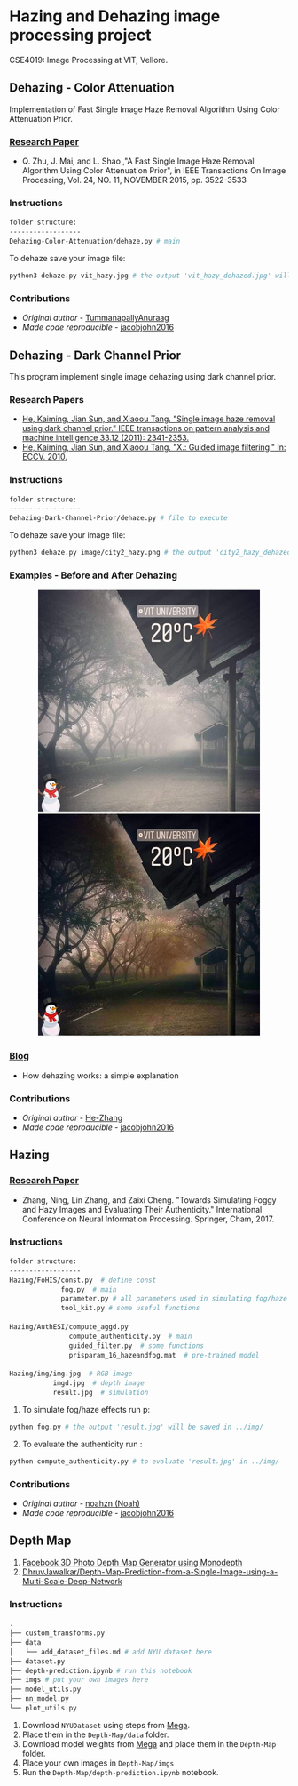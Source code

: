 # Hazing and Dehazing image processing project

CSE4019: Image Processing at VIT, Vellore.

## Dehazing - Color Attenuation

Implementation of Fast Single Image Haze Removal Algorithm Using Color Attenuation Prior.

### [Research Paper](https://github.com/jacobjohn2016/Hazing-and-Dehazing-Project/blob/master/qingsongzhu2015.pdf)

* Q. Zhu, J. Mai, and L. Shao ,"A Fast Single Image Haze Removal Algorithm Using Color Attenuation Prior", in IEEE Transactions On Image Processing, Vol. 24, NO. 11, NOVEMBER 2015, pp. 3522-3533

### Instructions

```bash
folder structure:
------------------
Dehazing-Color-Attenuation/dehaze.py # main
```

To dehaze save your image file:

```bash
python3 dehaze.py vit_hazy.jpg # the output 'vit_hazy_dehazed.jpg' will be saved in the same folder
```

### Contributions

* _Original author_ - [TummanapallyAnuraag](https://github.com/TummanapallyAnuraag)
* _Made code reproducible_ - [jacobjohn2016](https://github.com/jacobjohn2016)

## Dehazing - Dark Channel Prior

This program implement single image dehazing using dark channel prior.

### Research Papers

* [He, Kaiming, Jian Sun, and Xiaoou Tang. "Single image haze removal using dark channel prior." IEEE transactions on pattern analysis and machine intelligence 33.12 (2011): 2341-2353.](https://github.com/jacobjohn2016/Hazing-and-Dehazing-Project/blob/master/kaiminghe2011.pdf)
* [He, Kaiming, Jian Sun, and Xiaoou Tang. "X.: Guided image filtering." In: ECCV. 2010.](https://github.com/jacobjohn2016/Hazing-and-Dehazing-Project/blob/master/he2010.pdf)

### Instructions

```bash
folder structure:
------------------
Dehazing-Dark-Channel-Prior/dehaze.py # file to execute
```

To dehaze save your image file:

```bash
python3 dehaze.py image/city2_hazy.png # the output 'city2_hazy_dehazed.png' will be saved in the same folder
```

### Examples - Before and After Dehazing

<center>
<img src="./Dehazing-Dark-Channel-Prior/vit_hazy.png"  height = "400" alt="Before Dehazing" />
<img src="./Dehazing-Dark-Channel-Prior/vit_hazy_dehazed.png"   height = "400" alt="After Dehazing" />
</center>

### [Blog](http://www.freethatphoto.com/how-dehazing-works-photo/)

- How dehazing works: a simple explanation

### Contributions

* _Original author_ - [He-Zhang](https://github.com/He-Zhang/image_dehaze)
* _Made code reproducible_ - [jacobjohn2016](https://github.com/jacobjohn2016)

## Hazing

### [Research Paper](https://github.com/jacobjohn2016/Hazing-and-Dehazing-Project/blob/master/zhang2017.pdf)

* Zhang, Ning, Lin Zhang, and Zaixi Cheng. "Towards Simulating Foggy and Hazy Images and Evaluating Their Authenticity." International Conference on Neural Information Processing. Springer, Cham, 2017.

### Instructions 

```bash
folder structure:
------------------
Hazing/FoHIS/const.py  # define const
             fog.py  # main
             parameter.py # all parameters used in simulating fog/haze are defined here.
             tool_kit.py # some useful functions
    
Hazing/AuthESI/compute_aggd.py
               compute_authenticity.py  # main
               guided_filter.py  # some functions
               prisparam_16_hazeandfog.mat  # pre-trained model
        
Hazing/img/img.jpg  # RGB image
           imgd.jpg  # depth image
           result.jpg  # simulation
```

1. To simulate fog/haze effects run p:
```bash
python fog.py # the output 'result.jpg' will be saved in ../img/
```

2. To evaluate the authenticity run :
```bash
python compute_authenticity.py # to evaluate 'result.jpg' in ../img/
```                  

### Contributions

* _Original author_ - [noahzn (Noah)](https://github.com/noahzn)
* _Made code reproducible_ - [jacobjohn2016](https://github.com/jacobjohn2016)

## Depth Map

1. [Facebook 3D Photo Depth Map Generator using Monodepth](https://3dphoto.io/uploader/)
2. [DhruvJawalkar/Depth-Map-Prediction-from-a-Single-Image-using-a-Multi-Scale-Deep-Network](https://github.com/DhruvJawalkar/Depth-Map-Prediction-from-a-Single-Image-using-a-Multi-Scale-Deep-Network)

### Instructions

```bash
.
├── custom_transforms.py
├── data
│   └── add_dataset_files.md # add NYU dataset here
├── dataset.py
├── depth-prediction.ipynb # run this notebook
├── imgs # put your own images here
├── model_utils.py
├── nn_model.py
└── plot_utils.py
```

1. Download `NYUDataset` using steps from [Mega](https://mega.nz/folder/LkBnwKaJ#h1_Mk9mUYdy3UZEc85GDMw).
2. Place them in the `Depth-Map/data` folder.
3. Download model weights from [Mega](https://mega.nz/file/XtoEwJ4Y#qL9LcfmJycCXgGxPdU3c0qYMkW1sc-c1FoDIy53VeaE) and place them in the `Depth-Map` folder.
4. Place your own images in `Depth-Map/imgs`
5. Run the `Depth-Map/depth-prediction.ipynb` notebook.
